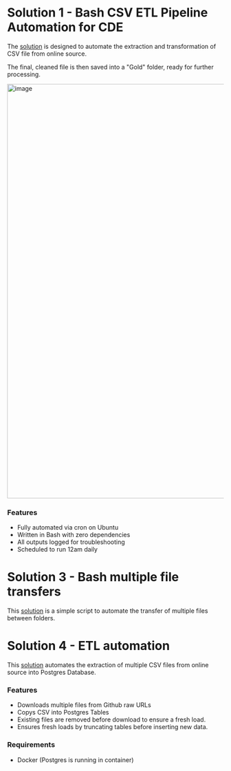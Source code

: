 # Solution 1 - Bash CSV ETL Pipeline Automation for CDE 
The [solution](https://github.com/Choiceugwuede/CDE_ASSIGNMENT_SUBMISSION/blob/main/Scripts/Bash-Scripts/Bash-ETL/ETL.sh
) is designed to automate the extraction and transformation of CSV file from online source.

The final, cleaned file is then saved into a "Gold" folder, ready for further processing.

<img width="2324" height="964" alt="image" src="https://github.com/user-attachments/assets/8d5c58b5-a13e-427a-92de-2674a6680ac3" />


### Features
- Fully automated via cron on Ubuntu
- Written in Bash with zero dependencies
- All outputs logged for troubleshooting
- Scheduled to run 12am daily 

# Solution 3 - Bash multiple file transfers

This [solution](https://github.com/Choiceugwuede/CDE_ASSIGNMENT_SUBMISSION/blob/main/Scripts/Bash-Scripts/file_transfer.sh) is a simple script to automate the transfer of multiple files between folders.

# Solution 4 - ETL automation 
This [solution](https://github.com/Choiceugwuede/CDE_ASSIGNMENT_SUBMISSION/blob/main/Scripts/Bash-Scripts/Parch-Posey-ETL/ETL.sh) automates the extraction of multiple CSV files from online source into Postgres Database.

### Features
- Downloads multiple files from Github raw URLs
- Copys CSV into Postgres Tables
- Existing files are removed before download to ensure a fresh load.
- Ensures fresh loads by truncating tables before inserting new data.

### Requirements
- Docker (Postgres is running in container)







